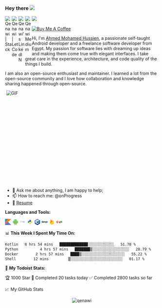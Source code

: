 ### Hey there <img src="https://media.giphy.com/media/hvRJCLFzcasrR4ia7z/giphy.gif" width="25px">
<a href="https://stackoverflow.com/users/8332839/ahmed-mohamed-hussien">
  <img align="left" alt="Qenawi | Stack" width="22px" src="https://cdn.sstatic.net/Sites/stackoverflow/Img/apple-touch-icon@2.png?v=73d79a89bded" />
</a>
<a href="https://leetcode.com/qenawi-cs">
  <img align="left" alt="Qenawi | LetCode" width="22px" src="https://media-exp1.licdn.com/dms/image/C4E0BAQFvx45x7j4Zhg/company-logo_200_200/0/1519864832328?e=2159024400&v=beta&t=bn7GubuOuUXMKQ6YZxs23WZMabMviFMT7grLqM6_TC0" />
</a>
<a href="https://www.linkedin.com/in/ahmed-mohamed-qenawi-803b73136">
  <img align="left" alt="Qenawi's LinkedIN" width="22px" src="https://raw.githubusercontent.com/peterthehan/peterthehan/master/assets/linkedin.svg" />
</a>
<a href="https://medium.com/@Qenawi">
  <img align="left" alt="Qenawi Medium" width="22px" src="https://cdn0.iconfinder.com/data/icons/social-media-2092/100/social-62-512.png" />
</a>

![](https://visitor-badge.glitch.me/badge?page_id=qenawi.qenawi)

<a href="https://www.buymeacoffee.com/qenawi" target="_blank"><img src="https://www.buymeacoffee.com/assets/img/custom_images/orange_img.png" alt="Buy Me A Coffee" style="height: 41px !important;width: 174px !important;box-shadow: 0px 3px 2px 0px rgba(190, 190, 190, 0.5) !important;-webkit-box-shadow: 0px 3px 2px 0px rgba(190, 190, 190, 0.5) !important;" ></a>

Hi, I'm [Ahmed Mohamed Hussien](https://blog.abhisheknaidu.tech/), a passionate self-taught Android  developer and a freelance software developer from Egypt. My passion for software lies with dreaming up ideas and making them come true with elegant interfaces. I take great care in the experience, architecture, and code quality of the things I build.

I am also an open-source enthusiast and maintainer. I learned a lot from the open-source community and I love how collaboration and knowledge sharing happened through open-source.


  <img align="right" alt="GIF" src="https://github.com/abhisheknaiidu/abhisheknaiidu/blob/master/code.gif?raw=true" width="500" height="320" />
  
- 💬 Ask me about anything, I am happy to help;
- 📫 How to reach me: @onProgress
- 📝 [Resume](https://drive.google.com/file/d/12kW6RE7QcgT-30Kfevx9bnd6dqUEFswA/view)

**Languages and Tools:**  

<code><img height="20" src="https://raw.githubusercontent.com/github/explore/80688e429a7d4ef2fca1e82350fe8e3517d3494d/topics/kotlin/kotlin.png"></code>
<code><img height="20" src="https://raw.githubusercontent.com/github/explore/80688e429a7d4ef2fca1e82350fe8e3517d3494d/topics/android/android.png"></code>
<code><img height="20" src="https://raw.githubusercontent.com/github/explore/80688e429a7d4ef2fca1e82350fe8e3517d3494d/topics/java/java.png"></code>
<code><img height="20" src="https://raw.githubusercontent.com/github/explore/5c058a388828bb5fde0bcafd4bc867b5bb3f26f3/topics/python/python.png"></code>
<code><img height="20" src="https://raw.githubusercontent.com/github/explore/80688e429a7d4ef2fca1e82350fe8e3517d3494d/topics/cpp/cpp.png"></code>
<code><img height="20" src="https://raw.githubusercontent.com/github/explore/80688e429a7d4ef2fca1e82350fe8e3517d3494d/topics/django/django.png"></code>
<code><img height="20" src="https://raw.githubusercontent.com/github/explore/80688e429a7d4ef2fca1e82350fe8e3517d3494d/topics/firebase/firebase.png"></code>
<code><img height="20" src="https://raw.githubusercontent.com/github/explore/80688e429a7d4ef2fca1e82350fe8e3517d3494d/topics/git/git.png"></code>

📊 **This Week I Spent My Time On:**
<!--START_SECTION:waka-->
```text
Kotlin   8 hrs 54 mins   █████████████░░░░░░░░░░░░   51.78 % 
Python          4 hrs 57 mins   ███████▒░░░░░░░░░░░░░░░░░   28.79 % 
Docker        2 hrs 57 mins   ████▒░░░░░░░░░░░░░░░░░░░░   55.22 % 
Shell        12 mins         ▒░░░░░░░░░░░░░░░░░░░░░░░░   01.17 % 
```
<!--END_SECTION:waka-->



🚧 **My Todoist Stats:**
<!-- TODO-IST:START -->
🏆  1000 Star    🌸 Completed 20 tasks today    ✅ Completed 2800 tasks so far           
<!-- TODO-IST:END -->


📈 My GitHub Stats

<p align="center"> <img src="https://github-readme-stats.vercel.app/api?username=qenawi&show_icons=true&theme=gotham" alt="qenawi" />




